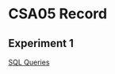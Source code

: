 # CSA05 Record
## Experiment 1
[SQL Queries](https://github.com/BHARATH-SUNDARARAMAN/CSA0526-DBMS-192011038/blob/main/exp1_ddl%20commands.txt)

